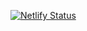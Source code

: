 [![Netlify Status](https://api.netlify.com/api/v1/badges/f51a6e3c-2ef5-4a71-b17e-3b0bade2c037/deploy-status)](https://app.netlify.com/sites/weekinmemes/deploys)